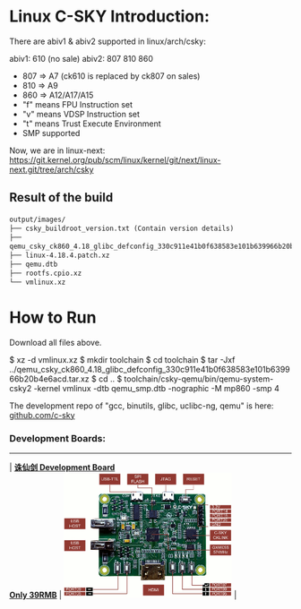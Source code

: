# Linux C-SKY Introduction:

There are abiv1 & abiv2 supported in linux/arch/csky:

abiv1: 610 (no sale)
abiv2: 807 810 860

  * 807 => A7 (ck610 is replaced by ck807 on sales)
  * 810 => A9
  * 860 => A12/A17/A15
  * "f" means FPU Instruction set
  * "v" means VDSP Instruction set
  * "t" means Trust Execute Environment
  * SMP supported

Now, we are in linux-next:
https://git.kernel.org/pub/scm/linux/kernel/git/next/linux-next.git/tree/arch/csky

Result of the build
-------------------

    output/images/
    ├── csky_buildroot_version.txt (Contain version details)
    ├── qemu_csky_ck860_4.18_glibc_defconfig_330c911e41b0f638583e101b639966b20b4e6acd.tar.xz
    ├── linux-4.18.4.patch.xz
    ├── qemu.dtb
    ├── rootfs.cpio.xz
    └── vmlinux.xz

How to Run
==========

Download all files above.

  $ xz -d vmlinux.xz
  $ mkdir toolchain
  $ cd toolchain
  $ tar -Jxf ../qemu_csky_ck860_4.18_glibc_defconfig_330c911e41b0f638583e101b639966b20b4e6acd.tar.xz
  $ cd ..
  $ toolchain/csky-qemu/bin/qemu-system-csky2 -kernel vmlinux -dtb qemu_smp.dtb -nographic -M mp860 -smp 4

The development repo of "gcc, binutils, glibc, uclibc-ng, qemu" is here: [github.com/c-sky](https://github.com/c-sky)

### Development Boards:
---

| **[诛仙剑 Development Board](docs/gx6605s.md)**<br>**[Only 39RMB](https://item.taobao.com/item.htm?spm=a1z10.1-c.w4004-13250088290.6.4b1f9628jKW8o8&id=556322544984)** | <img src="images/gx6605s_0.gif" alt="gx6605s" /> | 

